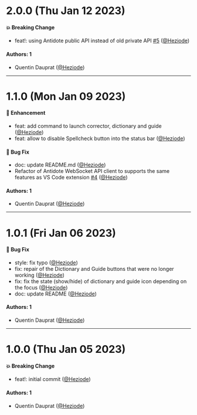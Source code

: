 # 2.0.0 (Thu Jan 12 2023)

#### 💥 Breaking Change

- feat!: using Antidote public API instead of old private API [#5](https://github.com/Heziode/obsidian-antidote/pull/5) ([@Heziode](https://github.com/Heziode))

#### Authors: 1

- Quentin Dauprat ([@Heziode](https://github.com/Heziode))

---

# 1.1.0 (Mon Jan 09 2023)

#### 🚀 Enhancement

- feat: add command to launch corrector, dictionary and guide ([@Heziode](https://github.com/Heziode))
- feat: allow to disable Spellcheck button into the status bar ([@Heziode](https://github.com/Heziode))

#### 🐛 Bug Fix

- doc: update README.md ([@Heziode](https://github.com/Heziode))
- Refactor of Antidote WebSocket API client to supports the same features as VS Code extension [#4](https://github.com/Heziode/obsidian-antidote/pull/4) ([@Heziode](https://github.com/Heziode))

#### Authors: 1

- Quentin Dauprat ([@Heziode](https://github.com/Heziode))

---

# 1.0.1 (Fri Jan 06 2023)

#### 🐛 Bug Fix

- style: fix typo ([@Heziode](https://github.com/Heziode))
- fix: repair of the Dictionary and Guide buttons that were no longer working ([@Heziode](https://github.com/Heziode))
- fix: fix the state (show/hide) of dictionary and guide icon depending on the focus ([@Heziode](https://github.com/Heziode))
- doc: update README ([@Heziode](https://github.com/Heziode))

#### Authors: 1

- Quentin Dauprat ([@Heziode](https://github.com/Heziode))

---

# 1.0.0 (Thu Jan 05 2023)

#### 💥 Breaking Change

- feat!: initial commit ([@Heziode](https://github.com/Heziode))

#### Authors: 1

- Quentin Dauprat ([@Heziode](https://github.com/Heziode))
